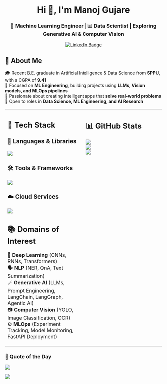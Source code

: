 <h1 align="center">Hi 👋, I'm Manoj Gujare</h1>
<h3 align="center">🧠 Machine Learning Engineer | 📊 Data Scientist | Exploring Generative AI & Computer Vision</h3>

<p align="center">
  <a href="https://www.linkedin.com/in/manoj-gujare/" target="_blank">
    <img src="https://img.shields.io/badge/LinkedIn-%230077B5.svg?&style=for-the-badge&logo=linkedin&logoColor=white" alt="LinkedIn Badge"/>
  </a>
</p>

## 💫 About Me

🎓 Recent B.E. graduate in Artificial Intelligence & Data Science from **SPPU**, with a CGPA of **9.41**  
🧠 Focused on **ML Engineering**, building projects using **LLMs, Vision models, and MLOps pipelines**  
🚀 Passionate about creating intelligent apps that **solve real-world problems**  
💼 Open to roles in **Data Science, ML Engineering, and AI Research**

<div align="center">

<table>
<tr>
<td valign="top" width="50%">

## 🧰 Tech Stack

### 🔧 Languages & Libraries
<img src="https://skillicons.dev/icons?i=python,opencv,tensorflow,pytorch&theme=dark" />

### 🛠 Tools & Frameworks
<img src="https://skillicons.dev/icons?i=vscode,anaconda,git,github,docker,fastapi,postman&theme=dark" />

### ☁️ Cloud Services 
<img src="https://skillicons.dev/icons?i=aws,azure&theme=dark" />

## 📚 Domains of Interest

 🧠 **Deep Learning** (CNNs, RNNs, Transformers)  
 🗣️ **NLP** (NER, QnA, Text Summarization)  
 🪄 **Generative AI** (LLMs, Prompt Engineering, LangChain, LangGraph, Agentic AI)  
 📷 **Computer Vision** (YOLO, Image Classification, OCR)  
 ⚙️ **MLOps** (Experiment Tracking, Model Monitoring, FastAPI Deployment)
 

</td>

<td valign="top" width="50%">

## 📊 GitHub Stats

<p align="left">
  <img src="https://github-readme-stats.vercel.app/api?username=Manoj-Gujare&theme=tokyonight&hide_border=false&include_all_commits=true" />
  <br/>
  <img src="https://github-readme-streak-stats.herokuapp.com?user=Manoj-Gujare&theme=tokyonight&hide_border=false" />
  <br/>
  <img src="https://github-readme-stats.vercel.app/api/top-langs/?username=Manoj-Gujare&layout=compact&theme=tokyonight&hide_border=false"/>
</p>

</td>
</tr>
</table>

</div>

<h3 align="left">🎯 Quote of the Day</h3>
<p align="left">
  <img src="https://quotes-github-readme.vercel.app/api?type=horizontal&theme=radical" />
</p>

<p align="left">
  <img src="https://komarev.com/ghpvc/?username=Manoj-Gujare&style=flat-square&color=blue" />
</p>

